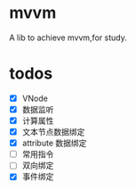 # mvvm

A lib to achieve mvvm,for study.

# todos

-   [x] VNode
-   [x] 数据监听
-   [x] 计算属性
-   [x] 文本节点数据绑定
-   [x] attribute 数据绑定
-   [ ] 常用指令
-   [ ] 双向绑定
-   [x] 事件绑定
